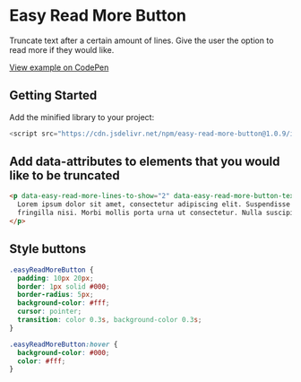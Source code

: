 ﻿# Easy Read More Button

Truncate text after a certain amount of lines. Give the user the option to read more if they would like.

[View example on CodePen](https://codepen.io/seanmythen/pen/VwgjrVb)

## Getting Started

Add the minified library to your project:

```javascript
<script src="https://cdn.jsdelivr.net/npm/easy-read-more-button@1.0.9/index.min.js" defer></script>
```

## Add data-attributes to elements that you would like to be truncated

```html
<p data-easy-read-more-lines-to-show="2" data-easy-read-more-button-text="Click to read more..." data-easy-read-less-button-text="Click to read less...">
  Lorem ipsum dolor sit amet, consectetur adipiscing elit. Suspendisse gravida dignissim felis sit amet accumsan. Nullam rhoncus elementum augue, ut laoreet lacus pellentesque vitae. Mauris pellentesque mattis cursus. Interdum et malesuada fames ac ante ipsum primis in faucibus. Nulla quis urna vitae dolor auctor lobortis ac at sem. Ut ipsum arcu, molestie quis fermentum ultricies, tincidunt nec metus. Nam non nisi sollicitudin, rutrum ipsum quis, porta sapien. Aliquam eget rhoncus magna, in
  fringilla nisi. Morbi mollis porta urna ut consectetur. Nulla suscipit ligula quis tortor varius, id feugiat nibh aliquet.
</p>
```

## Style buttons

```css
.easyReadMoreButton {
  padding: 10px 20px;
  border: 1px solid #000;
  border-radius: 5px;
  background-color: #fff;
  cursor: pointer;
  transition: color 0.3s, background-color 0.3s;
}

.easyReadMoreButton:hover {
  background-color: #000;
  color: #fff;
}
```
